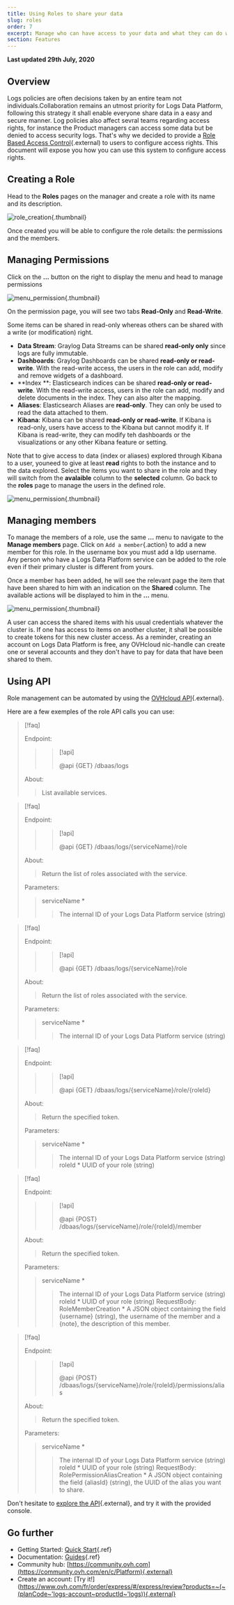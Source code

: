 ```yaml
---
title: Using Roles to share your data
slug: roles
order: 7
excerpt: Manage who can have access to your data and what they can do with them.
section: Features
---
```


**Last updated 29th July, 2020**


## Overview 

Logs policies are often decisions taken by an entire team not individuals.Collaboration remains an utmost priority for Logs Data Platform, following this strategy it shall enable everyone share data in a easy and secure manner. 
Log policies also affect sevral teams regarding access rights, for instance the Product managers can access some data but be denied to access security logs. That's why we decided to provide a [Role Based Access Control](https://en.wikipedia.org/wiki/Role-based_access_control){.external) to users to configure access rights. This document will expose you how you can use this system to configure access rights. 


## Creating a Role


Head to the **Roles** pages on the manager and create a role with its name and its description.


![role\_creation](images/add_role.png){.thumbnail}


Once created you will be able to configure the role details: the permissions and the members. 

## Managing Permissions 

Click on the **...** button on the right to display the menu and head to manage permissions 

![menu\_permission](images/menu_permissions.png){.thumbnail}

On the permission page, you will see two tabs **Read-Only** and **Read-Write**.

Some items can be shared in read-only whereas others can be shared with a write (or modification) right. 

- **Data Stream**: Graylog Data Streams can be shared **read-only only** since logs are fully immutable. 
- **Dashboards**: Graylog Dashboards can be shared **read-only or read-write**. With the read-write access, the users in the role can add, modify and remove widgets of a dashboard. 
- **Index **: Elasticsearch indices can be shared **read-only or read-write**. With the read-write access, users in the role can add, modify and delete documents in the index. They can also alter the mapping.
- **Aliases**: Elasticsearch Aliases are **read-only**. They can only be used to read the data attached to them.
- **Kibana**: Kibana can be shared **read-only or read-write**. If Kibana is read-only, users have access to the Kibana but cannot modify it. If Kibana is read-write, they can modify teh dashboards or the visualizations or any other Kibana feature or setting.

Note that to give access to data (index or aliases) explored through Kibana to a user, youneed to give at least **read** rights to both the instance and to the data explored. Select the items you want to share in the role and they will switch from the **avalaible** column to the **selected** column. Go back to the **roles** page to manage the users in the defined role. 

![menu\_permission](images/permissions_page.png){.thumbnail}

## Managing members

To manage the members of a role, use the same **...** menu to navigate to the **Manage members** page. Click on `Add a member`{.action} to add a new member for this role. 
 In the username box you must add a ldp username. Any person who have a Logs Data Platform service can be added to the role even if their primary cluster is different from yours. 

Once a member has been added, he will see the relevant page the item that have been shared to him with an indication on the **Shared** column. The available actions will be displayed to him in the **...** menu. 

![menu\_permission](images/shared_stream.png){.thumbnail}


A user can access the shared items with his usual credentials whatever the cluster is. If one has access to items on another cluster, it shall be possible to create tokens for this new cluster access. As a reminder, creating an account on Logs Data Platform is free, any OVHcloud nic-handle can create one or several accounts and they don't have to pay for data that have been shared to them. 


## Using API 

Role management can be automated by using the [OVHcloud API](https://api.ovh.com/console/#/dbaas/logs){.external}. 

Here are a few exemples of the role API calls you can use:


>[!faq]
>
> Endpoint:
>
>> > [!api]
>> >
>> > @api {GET} /dbaas/logs
>> >
>>
>
> About:
>
>> List available services.


>[!faq]
>
> Endpoint:
>
>> > [!api]
>> >
>> > @api {GET} /dbaas/logs/{serviceName}/role
>> >
>>
>
> About:
>
>> Return the list of roles associated with the service.
> 
> Parameters:
>> serviceName *
>>> The internal ID of your Logs Data Platform service (string)


>[!faq]
>
> Endpoint:
>
>> > [!api]
>> >
>> > @api {GET} /dbaas/logs/{serviceName}/role
>> >
>>
>
> About:
>
>> Return the list of roles associated with the service.
> 
> Parameters:
>> serviceName *
>>> The internal ID of your Logs Data Platform service (string)

>[!faq]
>
> Endpoint:
>
>> > [!api]
>> >
>> > @api {GET} /dbaas/logs/{serviceName}/role/{roleId}
>> >
>>
>
> About:
>
>> Return the specified token.
> 
> Parameters:
>> serviceName *
>>> The internal ID of your Logs Data Platform service (string)
>> roleId *
>>> UUID of your role (string)


>[!faq]
>
> Endpoint:
>
>> > [!api]
>> >
>> > @api {POST} /dbaas/logs/{serviceName}/role/{roleId}/member
>> >
>>
>
> About:
>
>> Return the specified token.
> 
> Parameters:
>> serviceName *
>>> The internal ID of your Logs Data Platform service (string)
>> roleId *
>>> UUID of your role (string)
>RequestBody:
>> RoleMemberCreation *
>>> A JSON object containing the field {username} (string), the username of the member and a {note}, the description of this member. 


>[!faq]
>
> Endpoint:
>
>> > [!api]
>> >
>> > @api {POST} /dbaas/logs/{serviceName}/role/{roleId}/permissions/alias
>> >
>>
>
> About:
>
>> Return the specified token.
> 
> Parameters:
>> serviceName *
>>> The internal ID of your Logs Data Platform service (string)
>> roleId *
>>> UUID of your role (string)
>RequestBody:
>> RolePermissionAliasCreation *
>>> A JSON object containing the field {aliasId} (string), the UUID of the alias you want to share.

Don't hesitate to [explore the API](https://api.ovh.com/console/#/dbaas/logs){.external}, and try it with the provided console. 


## Go further

- Getting Started: [Quick Start](../quick_start/guide.fr-fr.md){.ref}
- Documentation: [Guides](../product.fr-fr.md){.ref}
- Community hub: [https://community.ovh.com](https://community.ovh.com/en/c/Platform){.external}
- Create an account: [Try it!](https://www.ovh.com/fr/order/express/#/express/review?products=~(~(planCode~'logs-account~productId~'logs)){.external}
